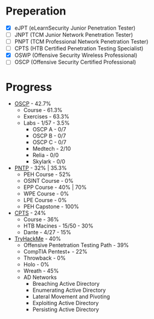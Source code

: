 # Preperation

* [X] eJPT (eLearnSecurity Junior Penetration Tester)
* [ ] JNPT (TCM Junior Network Penetration Tester)
* [ ] PNPT (TCM Professional Network Penetration Tester)
* [ ] CPTS (HTB Certified Penetration Testing Specialist)
* [X] OSWP (Offensive Security Wireless Professional) 
* [ ] OSCP (Offensive Security Certified Professional)

# Progress
* [OSCP](/preperation/OffSec.md) - 42.7%
  * Course - 61.3%
  * Exercises - 63.3%
  * Labs - 1/57 - 3.5%
    * OSCP A - 0/7
    * OSCP B - 0/7
    * OSCP C - 0/7
    * Medtech - 2/10
    * Relia - 0/0
    * Skylark - 0/0
* [PNTP](/preperation/TCM.md) - 32% | 35.3%
  * PEH Course - 52%
  * OSINT Course - 0%
  * EPP Course - 40% | 70%
  * WPE Course - 0%
  * LPE Course - 0%
  * PEH Capstone - 100%
* [CPTS](/preperation/HTB.md) - 24%
  * Course - 36%
  * HTB Macines - 15/50 - 30%
  * Dante - 4/27 - 15%
* [TryHackMe](/preperation/THM.md) - 40%
  * Offensive Pentetration Testing Path - 39%
  * CompTIA Pentest+ - 22%
  * Throwback - 0%
  * Holo - 0%
  * Wreath - 45%
  * AD Networks
    * Breaching Active Directory
    * Enumerating Active Directory
    * Lateral Movement and Pivoting
    * Exploiting Active Directory
    * Persisting Active Directory
    





